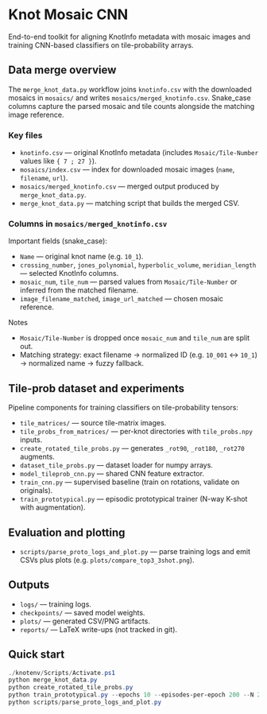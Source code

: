 # Knot Mosaic CNN

End-to-end toolkit for aligning KnotInfo metadata with mosaic images and training CNN-based classifiers on tile-probability arrays.

## Data merge overview

The `merge_knot_data.py` workflow joins `knotinfo.csv` with the downloaded mosaics in `mosaics/` and writes `mosaics/merged_knotinfo.csv`. Snake_case columns capture the parsed mosaic and tile counts alongside the matching image reference.

### Key files

- `knotinfo.csv` — original KnotInfo metadata (includes `Mosaic/Tile-Number` values like `{ 7 ; 27 }`).
- `mosaics/index.csv` — index for downloaded mosaic images (`name`, `filename`, `url`).
- `mosaics/merged_knotinfo.csv` — merged output produced by `merge_knot_data.py`.
- `merge_knot_data.py` — matching script that builds the merged CSV.

### Columns in `mosaics/merged_knotinfo.csv`

Important fields (snake_case):

- `Name` — original knot name (e.g. `10_1`).
- `crossing_number`, `jones_polynomial`, `hyperbolic_volume`, `meridian_length` — selected KnotInfo columns.
- `mosaic_num`, `tile_num` — parsed values from `Mosaic/Tile-Number` or inferred from the matched filename.
- `image_filename_matched`, `image_url_matched` — chosen mosaic reference.

Notes
- `Mosaic/Tile-Number` is dropped once `mosaic_num` and `tile_num` are split out.
- Matching strategy: exact filename → normalized ID (e.g. `10_001` ↔ `10_1`) → normalized name → fuzzy fallback.

## Tile-prob dataset and experiments

Pipeline components for training classifiers on tile-probability tensors:

- `tile_matrices/` — source tile-matrix images.
- `tile_probs_from_matrices/` — per-knot directories with `tile_probs.npy` inputs.
- `create_rotated_tile_probs.py` — generates `_rot90`, `_rot180`, `_rot270` augments.
- `dataset_tile_probs.py` — dataset loader for numpy arrays.
- `model_tileprob_cnn.py` — shared CNN feature extractor.
- `train_cnn.py` — supervised baseline (train on rotations, validate on originals).
- `train_prototypical.py` — episodic prototypical trainer (N-way K-shot with augmentation).

## Evaluation and plotting

- `scripts/parse_proto_logs_and_plot.py` — parse training logs and emit CSVs plus plots (e.g. `plots/compare_top3_3shot.png`).

## Outputs

- `logs/` — training logs.
- `checkpoints/` — saved model weights.
- `plots/` — generated CSV/PNG artifacts.
- `reports/` — LaTeX write-ups (not tracked in git).

## Quick start

```powershell
./knotenv/Scripts/Activate.ps1
python merge_knot_data.py
python create_rotated_tile_probs.py
python train_prototypical.py --epochs 10 --episodes-per-epoch 200 --N 20 --K 5 --Q 5 --eval --save-every 1 --save-dir checkpoints/proto_run
python scripts/parse_proto_logs_and_plot.py
```
